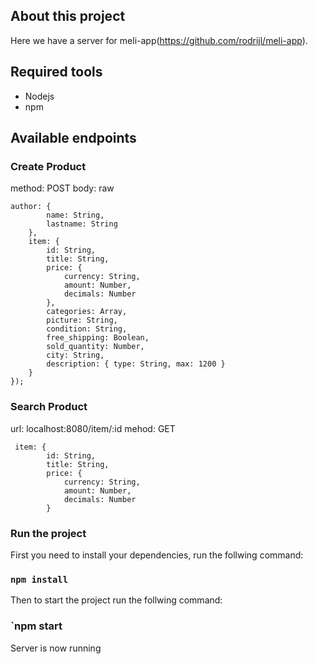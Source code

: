 ## About this project

Here we have a server for meli-app(https://github.com/rodrijl/meli-app). 

## Required tools

- Nodejs
- npm


## Available endpoints

### Create Product
method: POST body: raw 
```
author: {
        name: String,
        lastname: String
    },
    item: {
        id: String,
        title: String,
        price: {
            currency: String,
            amount: Number,
            decimals: Number
        },
        categories: Array,
        picture: String,
        condition: String,
        free_shipping: Boolean,
        sold_quantity: Number,
        city: String,
        description: { type: String, max: 1200 }
    }
});
```

### Search Product
url: localhost:8080/item/:id
mehod: GET 
```
 item: {
        id: String,
        title: String,
        price: {
            currency: String,
            amount: Number,
            decimals: Number
        }
```
### Run the project

First you need to install your dependencies, run the follwing command:

### `npm install`

Then to start the project run the follwing command:

### `npm start

Server is now running
